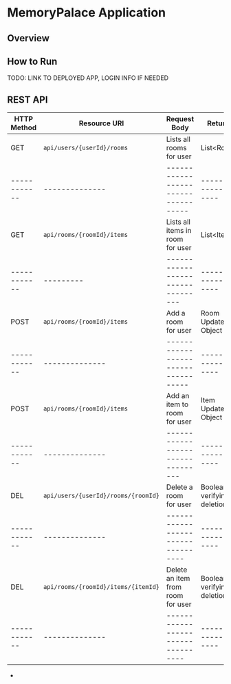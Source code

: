 # MemoryPalace Application

## Overview

## How to Run
TODO: LINK TO DEPLOYED APP, LOGIN INFO IF NEEDED

## REST API

| HTTP Method | Resource URI | Request Body |       Returns       |
|------------|--------------|-----------------------------------|--------------------|
| GET         |`api/users/{userId}/rooms`|Lists all rooms for user|List&lt;Room&gt;|
|------------|--------------|-----------------------------------|--------------------|
| GET         |`api/rooms/{roomId}/items`|Lists all items in room for user|List&lt;Item&gt;|
|------------|---------|---------------------------------|--------------------|
| POST         |`api/rooms/{roomId}/items`|Add a room for user|Room Updated Object|
|------------|--------------|-----------------------------------|--------------------|
| POST         |`api/rooms/{roomId}/items`|Add an item to room for user|Item Updated Object|
|------------|--------------|---------------------------------|--------------------|
| DEL         |`api/users/{userId}/rooms/{roomId}`|Delete a room for user|Boolean verifying deletion|
|------------|--------------|----------------------------------|--------------------|
| DEL         |`api/rooms/{roomId}/items/{itemId}`|Delete an item from room for user|Boolean verifying deletion|
|------------|--------------|----------------------------------|--------------------|
*
